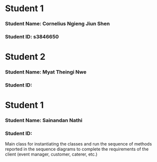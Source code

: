 # Student 1
### Student Name: Cornelius Ngieng Jiun Shen
### Student ID: s3846650

# Student 2
### Student Name: Myat Theingi Nwe
### Student ID:

# Student 1
### Student Name: Sainandan Nathi
### Student ID:


Main class for instantiating the classes and run the sequence of methods reported in the sequence diagrams to complete the requirements of the client (event manager, customer, caterer, etc.)
